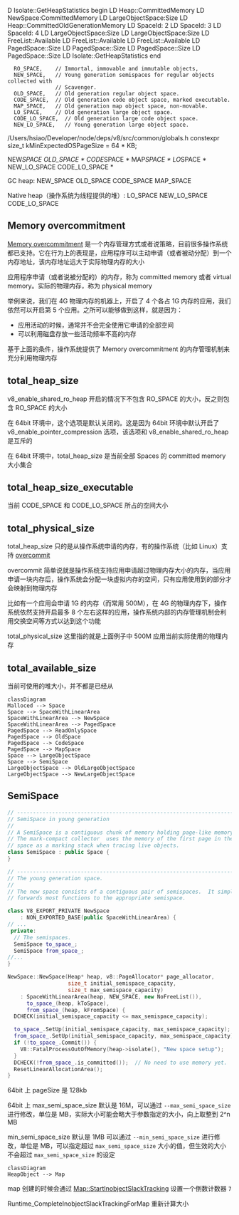 D Isolate::GetHeapStatistics begin
LD Heap::CommittedMemory
LD NewSpace:CommittedMemory
LD LargeObjectSpace:Size
LD Heap::CommittedOldGenerationMemory
LD SpaceId: 2
LD SpaceId: 3
LD SpaceId: 4
LD LargeObjectSpace:Size
LD LargeObjectSpace:Size
LD FreeList::Available
LD FreeList::Available
LD FreeList::Available
LD PagedSpace::Size
LD PagedSpace::Size
LD PagedSpace::Size
LD PagedSpace::Size
LD Isolate::GetHeapStatistics end

```
  RO_SPACE,    // Immortal, immovable and immutable objects,
  NEW_SPACE,   // Young generation semispaces for regular objects collected with
               // Scavenger.
  OLD_SPACE,   // Old generation regular object space.
  CODE_SPACE,  // Old generation code object space, marked executable.
  MAP_SPACE,   // Old generation map object space, non-movable.
  LO_SPACE,    // Old generation large object space.
  CODE_LO_SPACE,  // Old generation large code object space.
  NEW_LO_SPACE,   // Young generation large object space.
```

/Users/hsiao/Developer/node/deps/v8/src/common/globals.h
constexpr size_t kMinExpectedOSPageSize = 64 \* KB;

NEW*SPACE
OLD_SPACE *
CODE*SPACE *
MAP*SPACE *
LO*SPACE *
NEW_LO_SPACE
CODE_LO_SPACE \*

GC heap:
NEW_SPACE
OLD_SPACE
CODE_SPACE
MAP_SPACE

Native heap（操作系统为线程提供的堆）:
LO_SPACE
NEW_LO_SPACE
CODE_LO_SPACE

## Memory overcommitment

[Memory overcommitment](https://en.wikipedia.org/wiki/Memory_overcommitment) 是一个内存管理方式或者说策略，目前很多操作系统都已支持。它在行为上的表现是，应用程序可以主动申请（或者被动分配）到一个内存地址，该内存地址远大于实际物理内存的大小

应用程序申请（或者说被分配的）的内存，称为 committed memory 或者 virtual memory。实际的物理内存，称为 physical memory

举例来说，我们在 4G 物理内存的机器上，开启了 4 个各占 1G 内存的应用，我们依然可以开启第 5 个应用。之所可以能够做到这样，就是因为：

- 应用活动的时候，通常并不会完全使用它申请的全部空间
- 可以利用磁盘存放一些活动频率不高的内存

基于上面的条件，操作系统提供了 Memory overcommitment 的内存管理机制来充分利用物理内存

## total_heap_size

v8_enable_shared_ro_heap 开启的情况下不包含 RO_SPACE 的大小，反之则包含 RO_SPACE 的大小

在 64bit 环境中，这个选项是默认关闭的。这是因为 64bit 环境中默认开启了 v8_enable_pointer_compression 选项，该选项和 v8_enable_shared_ro_heap
是互斥的

在 64bit 环境中，total_heap_size 是当前全部 Spaces 的 committed memory 大小集合

## total_heap_size_executable

当前 CODE_SPACE 和 CODE_LO_SPACE 所占的空间大小

## total_physical_size

total_heap_size 只的是从操作系统申请的内存，有的操作系统（比如 Linux）支持 [overcommit](https://en.wikipedia.org/wiki/Memory_overcommitment)

overcommit 简单说就是操作系统支持应用申请超过物理内存大小的内存，当应用申请一块内存后，操作系统会分配一块虚拟内存的空间，只有应用使用到的部分才会映射到物理内存

比如有一个应用会申请 1G 的内存（而常用 500M），在 4G 的物理内存下，操作系统依然支持开启最多 8 个左右这样的应用，操作系统内部的内存管理机制会利用交换空间等方式以达到这个功能

total_physical_size 这里指的就是上面例子中 500M 应用当前实际使用的物理内存

## total_available_size

当前可使用的堆大小，并不都是已经从

```mermaid
classDiagram
Malloced --> Space
Space --> SpaceWithLinearArea
SpaceWithLinearArea --> NewSpace
SpaceWithLinearArea --> PagedSpace
PagedSpace --> ReadOnlySpace
PagedSpace --> OldSpace
PagedSpace --> CodeSpace
PagedSpace --> MapSpace
Space --> LargeObjectSpace
Space --> SemiSpace
LargeObjectSpace --> OldLargeObjectSpace
LargeObjectSpace --> NewLargeObjectSpace
```

## SemiSpace

```cpp
// -----------------------------------------------------------------------------
// SemiSpace in young generation
//
// A SemiSpace is a contiguous chunk of memory holding page-like memory chunks.
// The mark-compact collector  uses the memory of the first page in the from
// space as a marking stack when tracing live objects.
class SemiSpace : public Space {
}
```

```cpp
// -----------------------------------------------------------------------------
// The young generation space.
//
// The new space consists of a contiguous pair of semispaces.  It simply
// forwards most functions to the appropriate semispace.

class V8_EXPORT_PRIVATE NewSpace
    : NON_EXPORTED_BASE(public SpaceWithLinearArea) {
// ...
 private:
  // The semispaces.
  SemiSpace to_space_;
  SemiSpace from_space_;
//...
}

NewSpace::NewSpace(Heap* heap, v8::PageAllocator* page_allocator,
                   size_t initial_semispace_capacity,
                   size_t max_semispace_capacity)
    : SpaceWithLinearArea(heap, NEW_SPACE, new NoFreeList()),
      to_space_(heap, kToSpace),
      from_space_(heap, kFromSpace) {
  DCHECK(initial_semispace_capacity <= max_semispace_capacity);

  to_space_.SetUp(initial_semispace_capacity, max_semispace_capacity);
  from_space_.SetUp(initial_semispace_capacity, max_semispace_capacity);
  if (!to_space_.Commit()) {
    V8::FatalProcessOutOfMemory(heap->isolate(), "New space setup");
  }
  DCHECK(!from_space_.is_committed());  // No need to use memory yet.
  ResetLinearAllocationArea();
}
```

64bit 上 pageSize 是 128kb

64bit 上 max_semi_space_size 默认是 16M，可以通过 `--max_semi_space_size` 进行修改，单位是 MB，实际大小可能会略大于参数指定的大小，向上取整到 2^n MB

min_semi_space_size 默认是 1MB 可以通过 `--min_semi_space_size` 进行修改，单位是 MB，可以指定超过 `max_semi_space_size` 大小的值，但生效的大小不会超过 `max_semi_space_size` 的设定

```mermaid
classDiagram
HeapObject --> Map
```

map 创建的时候会通过 [Map::StartInobjectSlackTracking](https://github.com/nodejs/node/blob/9cd523d148dcefa6dd86cb7ef6448520aad5c574/deps/v8/src/objects/map.cc#L2685) 设置一个倒数计数器 `7`

Runtime_CompleteInobjectSlackTrackingForMap 重新计算大小